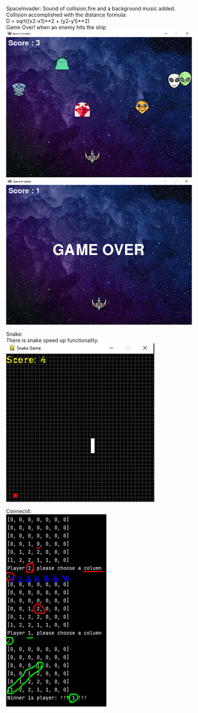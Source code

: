 SpaceInvader:
Sound of collision,fire and a background music added.  
Collision accomplished with the distance formula:  
D = sqrt((x2-x1)**2 + (y2-y1)**2)  
Game Over! when an enemy hits the ship  
![img.png](zreadme-imgs/space-in.png)
![img.png](zreadme-imgs/space-gameover.png)

Snake:  
There is snake speed up functionality.  
![img.png](zreadme-imgs/snake.png)

Connect4:  
![img.png](zreadme-imgs/conn4.png)